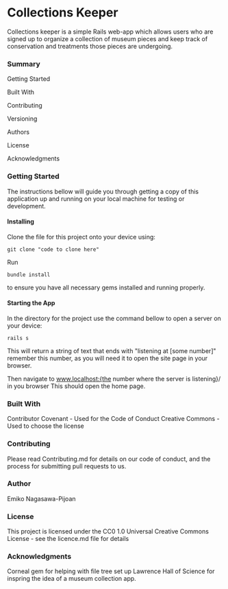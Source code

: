 # Collections Keeper

Collections keeper is a simple Rails web-app which allows users who are signed up to organize a collection of museum pieces and keep track of conservation and treatments those pieces are undergoing.


### Summary

Getting Started

Built With

Contributing

Versioning

Authors

License

Acknowledgments


### Getting Started

The instructions bellow will guide you through getting a copy of this application up and running on your local machine for testing or development.

#### Installing

Clone the file for this project onto your device using:
```
git clone "code to clone here"
```


Run 
```
bundle install
``` 
to ensure you have all necessary gems installed and running properly.

#### Starting the App
In the directory for the project use the command bellow to open a server on your device:
```
rails s
```
This will return a string of text that ends with "listening at [some number]"
remember this number, as you will need it to open the site page in your  browser.

Then navigate to www.localhost:{the number where the server is listening}/ in you browser
This should open the home page. 

### Built With

Contributor Covenant - Used for the Code of Conduct
Creative Commons - Used to choose the license


### Contributing
Please read Contributing.md for details on our code of conduct, and the process for submitting pull requests to us.


### Author
Emiko Nagasawa-Pijoan


### License
This project is licensed under the CC0 1.0 Universal Creative Commons License - see the licence.md file for details


### Acknowledgments
Corneal gem for helping with file tree set up
Lawrence Hall of Science for inspring the idea of a museum collection app.